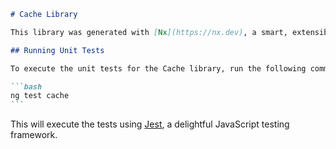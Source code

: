 ````markdown
# Cache Library

This library was generated with [Nx](https://nx.dev), a smart, extensible build framework.

## Running Unit Tests

To execute the unit tests for the Cache library, run the following command:

```bash
ng test cache
```
````

This will execute the tests using [Jest](https://jestjs.io), a delightful JavaScript testing framework.

```

```
